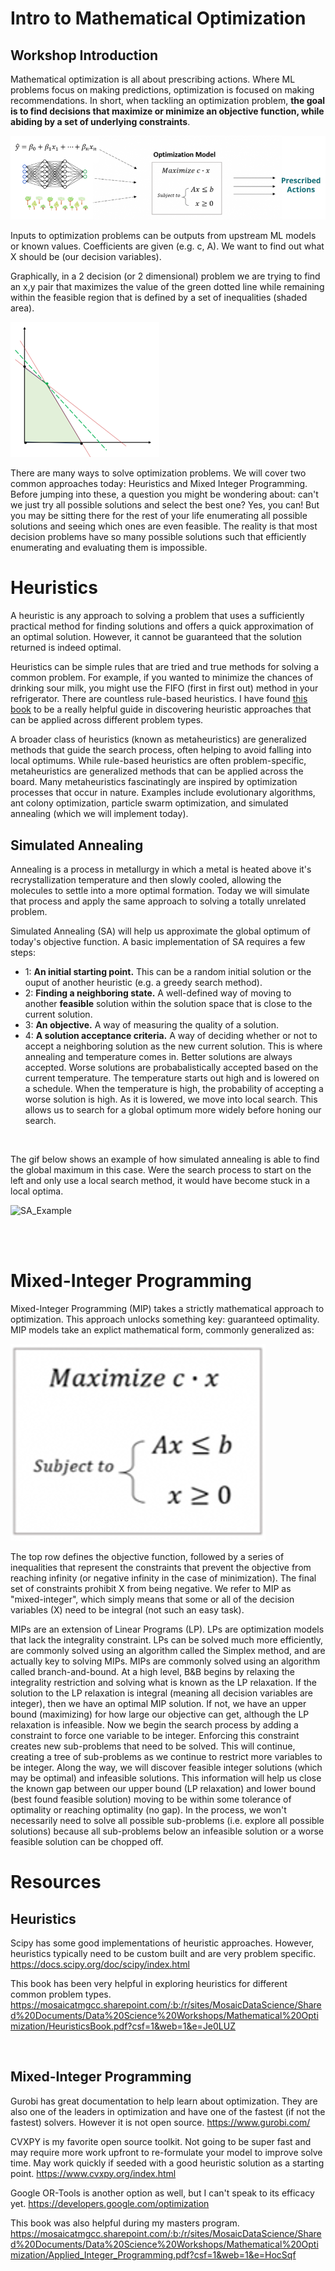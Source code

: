 # Intro to Mathematical Optimization

## Workshop Introduction

Mathematical optimization is all about prescribing actions. Where ML problems focus on making predictions, optimization is focused on making recommendations. In short, when tackling an optimization problem, **the goal is to find decisions that maximize or minimize an objective function, while abiding by a set of underlying constraints**.  

![optimization_process](./img/optimization_process.png)

Inputs to optimization problems can be outputs from upstream ML models or known values. Coefficients are given (e.g. c, A). We want to find out what X should be (our decision variables).  

Graphically, in a 2 decision (or 2 dimensional) problem we are trying to find an x,y pair that maximizes the value of the green dotted line while remaining within the feasible region that is defined by a set of inequalities (shaded area).   

![optimization_graph](./img/optimization_graph.png)

There are many ways to solve optimization problems. We will cover two common approaches today: Heuristics and Mixed Integer Programming. Before jumping into these, a question you might be wondering about: can't we just try all possible solutions and select the best one? Yes, you can! But you may be sitting there for the rest of your life enumerating all possible solutions and seeing which ones are even feasible. The reality is that most decision problems have so many possible solutions such that efficiently enumerating and evaluating them is impossible.  

# Heuristics

A heuristic is any approach to solving a problem that uses a sufficiently practical method for finding solutions and offers a quick approximation of an optimal solution. However, it cannot be guaranteed that the solution returned is indeed optimal. 

Heuristics can be simple rules that are tried and true methods for solving a common problem. For example, if you wanted to minimize the chances of drinking sour milk, you might use the FIFO (first in first out) method in your refrigerator. There are countless rule-based heuristics. I have found [this book](https://mosaicatmgcc.sharepoint.com/:b:/r/sites/MosaicDataScience/Shared%20Documents/Data%20Science%20Workshops/Mathematical%20Optimization/HeuristicsBook.pdf?csf=1&web=1&e=Je0LUZ) to be a really helpful guide in discovering heuristic approaches that can be applied across different problem types. 

A broader class of heuristics (known as metaheuristics) are generalized methods that guide the search process, often helping to avoid falling into local optimums. While rule-based heuristics are often problem-specific, metaheuristics are generalized methods that can be applied across the board. Many metaheuristics fascinatingly are inspired by optimization processes that occur in nature. Examples include evolutionary algorithms, ant colony optimization, particle swarm optimization, and simulated annealing (which we will implement today).  

## Simulated Annealing
Annealing is a process in metallurgy in which a metal is heated above it's recrystallization temperature and then slowly cooled, allowing the molecules to settle into a more optimal formation. Today we will simulate that process and apply the same approach to solving a totally unrelated problem. 

Simulated Annealing (SA) will help us approximate the global optimum of today's objective function. A basic implementation of SA requires a few steps:

- 1: **An initial starting point.** This can be a random initial solution or the ouput of another heuristic (e.g. a greedy search method). 
- 2: **Finding a neighboring state.** A well-defined way of moving to another **feasible** solution within the solution space that is close to the current solution. 
- 3: **An objective.** A way of measuring the quality of a solution. 
- 4: **A solution acceptance criteria.** A way of deciding whether or not to accept a neighboring solution as the new current solution. This is where annealing and temperature comes in. Better solutions are always accepted. Worse solutions are probabalistically accepted based on the current temperature. The temperature starts out high and is lowered on a schedule. When the temperature is high, the probability of accepting a worse solution is high. As it is lowered, we move into local search. This allows us to search for a global optimum more widely before honing our search. 

<br>

The gif below shows an example of how simulated annealing is able to find the global maximum in this case. Were the search process to start on the left and only use a local search method, it would have become stuck in a local optima. 

![SA_Example](https://upload.wikimedia.org/wikipedia/commons/d/d5/Hill_Climbing_with_Simulated_Annealing.gif)

<br>
<br>

# Mixed-Integer Programming

Mixed-Integer Programming (MIP) takes a strictly mathematical approach to optimization. This approach unlocks something key: guaranteed optimality. MIP models take an explict mathematical form, commonly generalized as:

![mip_model](./img/mip_formulation.png)

The top row defines the objective function, followed by a series of inequalities that represent the constraints that prevent the objective from reaching infinity (or negative infinity in the case of minimization). The final set of constraints prohibit X from being negative. We refer to MIP as "mixed-integer", which simply means that some or all of the decision variables (X) need to be integral (not such an easy task). 

MIPs are an extension of Linear Programs (LP). LPs are optimization models that lack the integrality constraint. LPs can be solved much more efficiently, are commonly solved using an algorithm called the Simplex method, and are actually key to solving MIPs. MIPs are commonly solved using an algorithm called branch-and-bound. At a high level, B&B begins by relaxing the integrality restriction and solving what is known as the LP relaxation. If the solution to the LP relaxation is integral (meaning all decision variables are integer), then we have an optimal MIP solution. If not, we have an upper bound (maximizing) for how large our objective can get, although the LP relaxation is infeasible. Now we begin the search process by adding a constraint to force one variable to be integer. Enforcing this constraint creates new sub-problems that need to be solved. This will continue, creating a tree of sub-problems as we continue to restrict more variables to be integer. Along the way, we will discover feasible integer solutions (which may be optimal) and infeasible solutions. This information will help us close the known gap between our upper bound (LP relaxation) and lower bound (best found feasible solution) moving to be within some tolerance of optimality or reaching optimality (no gap). In the process, we won't necessarily need to solve all possible sub-problems (i.e. explore all possible solutions) because all sub-problems below an infeasible solution or a worse feasible solution can be chopped off. 

# Resources

## Heuristics

Scipy has some good implementations of heuristic approaches. However, heuristics typically need to be custom built and are very problem specific. 
https://docs.scipy.org/doc/scipy/index.html

This book has been very helpful in exploring heuristics for different common problem types.
https://mosaicatmgcc.sharepoint.com/:b:/r/sites/MosaicDataScience/Shared%20Documents/Data%20Science%20Workshops/Mathematical%20Optimization/HeuristicsBook.pdf?csf=1&web=1&e=Je0LUZ

<br>

## Mixed-Integer Programming

Gurobi has great documentation to help learn about optimization. They are also one of the leaders in optimization and have one of the fastest (if not the fastest) solvers. However it is not open source.
https://www.gurobi.com/

CVXPY is my favorite open source toolkit. Not going to be super fast and may require more work upfront to re-formulate your model to improve solve time. May work quickly if seeded with a good heuristic solution as a starting point.
https://www.cvxpy.org/index.html

Google OR-Tools is another option as well, but I can't speak to its efficacy yet. 
https://developers.google.com/optimization

This book was also helpful during my masters program.
https://mosaicatmgcc.sharepoint.com/:b:/r/sites/MosaicDataScience/Shared%20Documents/Data%20Science%20Workshops/Mathematical%20Optimization/Applied_Integer_Programming.pdf?csf=1&web=1&e=HocSqf